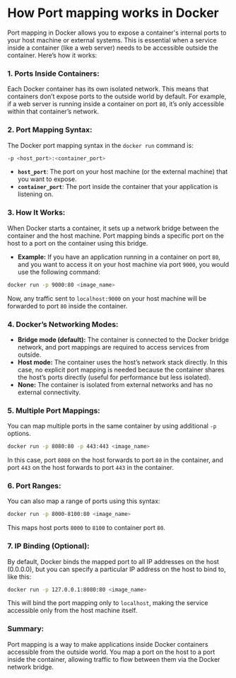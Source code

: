 # How Port mapping works in Docker


Port mapping in Docker allows you to expose a container's internal ports to your host machine or external systems. This is essential when a service inside a container (like a web server) needs to be accessible outside the container. Here’s how it works:

### 1. **Ports Inside Containers:**
Each Docker container has its own isolated network. This means that containers don’t expose ports to the outside world by default. For example, if a web server is running inside a container on port `80`, it’s only accessible within that container’s network.

### 2. **Port Mapping Syntax:**
The Docker port mapping syntax in the `docker run` command is:

```bash
-p <host_port>:<container_port>
```

- **`host_port`**: The port on your host machine (or the external machine) that you want to expose.
- **`container_port`**: The port inside the container that your application is listening on.

### 3. **How It Works:**

When Docker starts a container, it sets up a network bridge between the container and the host machine. Port mapping binds a specific port on the host to a port on the container using this bridge.

- **Example:** If you have an application running in a container on port `80`, and you want to access it on your host machine via port `9000`, you would use the following command:

```bash
docker run -p 9000:80 <image_name>
```

Now, any traffic sent to `localhost:9000` on your host machine will be forwarded to port `80` inside the container.

### 4. **Docker’s Networking Modes:**
- **Bridge mode (default):** The container is connected to the Docker bridge network, and port mappings are required to access services from outside.
- **Host mode:** The container uses the host’s network stack directly. In this case, no explicit port mapping is needed because the container shares the host’s ports directly (useful for performance but less isolated).
- **None:** The container is isolated from external networks and has no external connectivity.

### 5. **Multiple Port Mappings:**
You can map multiple ports in the same container by using additional `-p` options.

```bash
docker run -p 8080:80 -p 443:443 <image_name>
```

In this case, port `8080` on the host forwards to port `80` in the container, and port `443` on the host forwards to port `443` in the container.

### 6. **Port Ranges:**
You can also map a range of ports using this syntax:

```bash
docker run -p 8000-8100:80 <image_name>
```

This maps host ports `8000` to `8100` to container port `80`.

### 7. **IP Binding (Optional):**
By default, Docker binds the mapped port to all IP addresses on the host (0.0.0.0), but you can specify a particular IP address on the host to bind to, like this:

```bash
docker run -p 127.0.0.1:8080:80 <image_name>
```

This will bind the port mapping only to `localhost`, making the service accessible only from the host machine itself.

### Summary:
Port mapping is a way to make applications inside Docker containers accessible from the outside world. You map a port on the host to a port inside the container, allowing traffic to flow between them via the Docker network bridge.